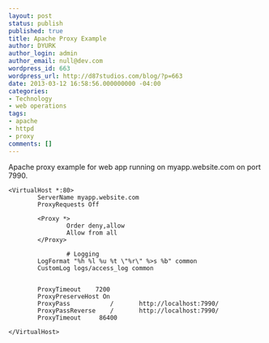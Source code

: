 ```yaml
---
layout: post
status: publish
published: true
title: Apache Proxy Example
author: DYURK
author_login: admin
author_email: null@dev.com
wordpress_id: 663
wordpress_url: http://d87studios.com/blog/?p=663
date: 2013-03-12 16:58:56.000000000 -04:00
categories:
- Technology
- web operations
tags:
- apache
- httpd
- proxy
comments: []
---
```

Apache proxy example for web app running on myapp.website.com on port 7990.

```apacheconf
<VirtualHost *:80>
        ServerName myapp.website.com
        ProxyRequests Off

        <Proxy *>
                Order deny,allow
                Allow from all
        </Proxy>

                # Logging
        LogFormat "%h %l %u %t \"%r\" %>s %b" common
        CustomLog logs/access_log common


        ProxyTimeout    7200
        ProxyPreserveHost On
        ProxyPass           /       http://localhost:7990/
        ProxyPassReverse    /       http://localhost:7990/
        ProxyTimeout     86400

</VirtualHost>

```

